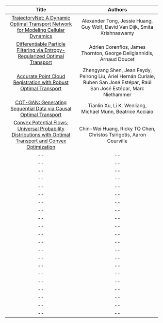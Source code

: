 |                                                                       Title                                                                        |                                                            Authors                                                            |
|:--------------------------------------------------------------------------------------------------------------------------------------------------:|:-----------------------------------------------------------------------------------------------------------------------------:|
|        [TrajectoryNet: A Dynamic Optimal Transport Network for Modeling Cellular Dynamics](http://proceedings.mlr.press/v119/tong20a.html)         |                          Alexander Tong, Jessie Huang, Guy Wolf, David Van Dijk, Smita Krishnaswamy                           |
|   [Differentiable Particle Filtering via Entropy-Regularized Optimal Transport](http://proceedings.mlr.press/v139/corenflos21a/corenflos21a.pdf)   |                             Adrien Corenflos, James Thornton, George Deligiannidis, Arnaud Doucet                             |
|                     [Accurate Point Cloud Registration with Robust Optimal Transport](https://arxiv.org/pdf/2111.00648v1.pdf)                      | Zhengyang Shen, Jean Feydy, Peirong Liu, Ariel Hernán Curiale, Ruben San José Estépar, Raúl San José Estépar, Marc Niethammer |
|                      [COT-GAN: Generating Sequential Data via Causal Optimal Transport](https://arxiv.org/pdf/2006.08571.pdf)                      |                                  Tianlin Xu, Li K. Wenliang, Michael Munn, Beatrice Acciaio                                   |
| [Convex Potential Flows: Universal Probability Distributions with Optimal Transport and Convex Optimization](https://arxiv.org/pdf/2012.05942.pdf) |                              Chin-Wei Huang, Ricky TQ Chen, Christos Tsirigotis, Aaron Courville                              |
|                                                                         --                                                                         |                                                              --                                                               |
|                                                                         --                                                                         |                                                              --                                                               |
|                                                                         --                                                                         |                                                              --                                                               |
|                                                                         --                                                                         |                                                              --                                                               |
|                                                                         --                                                                         |                                                              --                                                               |
|                                                                         --                                                                         |                                                              --                                                               |
|                                                                         --                                                                         |                                                              --                                                               |
|                                                                         --                                                                         |                                                              --                                                               |
|                                                                         --                                                                         |                                                              --                                                               |
|                                                                         --                                                                         |                                                              --                                                               |
|                                                                         --                                                                         |                                                              --                                                               |
|                                                                         --                                                                         |                                                              --                                                               |
|                                                                         --                                                                         |                                                              --                                                               |
|                                                                         --                                                                         |                                                              --                                                               |
|                                                                         --                                                                         |                                                              --                                                               |
|                                                                         --                                                                         |                                                              --                                                               |
|                                                                         --                                                                         |                                                              --                                                               |
|                                                                         --                                                                         |                                                              --                                                               |
|                                                                         --                                                                         |                                                              --                                                               |
|                                                                         --                                                                         |                                                              --                                                               |
|                                                                         --                                                                         |                                                              --                                                               |
